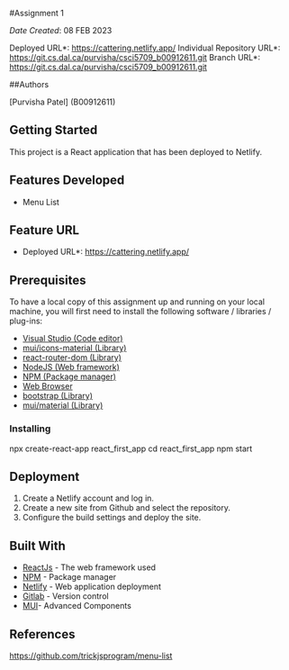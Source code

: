 #Assignment 1

_Date Created_: 08 FEB 2023

Deployed URL*: https://cattering.netlify.app/
Individual Repository URL*: https://git.cs.dal.ca/purvisha/csci5709_b00912611.git
Branch URL*: https://git.cs.dal.ca/purvisha/csci5709_b00912611.git

##Authors

[Purvisha Patel] (B00912611)

## Getting Started

This project is a React application that has been deployed to Netlify.

## Features Developed

- Menu List

## Feature URL

- Deployed URL*: https://cattering.netlify.app/


## Prerequisites

To have a local copy of this assignment up and running on your local machine, you will first need to install the following software / libraries / plug-ins:

- [Visual Studio (Code editor)](https://code.visualstudio.com/download)
- [mui/icons-material (Library)](https://www.npmjs.com/package/@mui/icons-material)
- [react-router-dom (Library)](https://www.npmjs.com/package/react-router-dom)
- [NodeJS (Web framework)](https://nodejs.org/en/download/)
- [NPM (Package manager)](https://docs.npmjs.com/downloading-and-installing-node-js-and-npm)
- [Web Browser](https://www.google.com/chrome/)
- [bootstrap (Library)](https://www.npmjs.com/package/bootstrap)
- [mui/material (Library)](https://www.npmjs.com/package/@mui/material)

### Installing

npx create-react-app react_first_app
cd react_first_app
npm start

## Deployment

1. Create a Netlify account and log in.
2. Create a new site from Github and select the repository.
3. Configure the build settings and deploy the site.

## Built With

- [ReactJs](https://reactjs.org/) - The web framework used
- [NPM](https://www.npmjs.com/) - Package manager
- [Netlify](https://www.netlify.com/) - Web application deployment
- [Gitlab](https://about.gitlab.com/) - Version control
- [MUI](https://mui.com/)- Advanced Components

## References

https://github.com/trickjsprogram/menu-list


